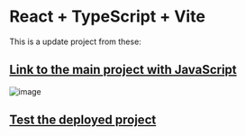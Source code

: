# React + TypeScript + Vite
This is a update project from these:
## [Link to the main project with JavaScript](https://github.com/AdrianDelMoral/guitarla_shopping_cart)

![image](https://github.com/AdrianDelMoral/guitarla_shopping_cart/assets/60920185/ededbdb1-e87a-4b74-b2c4-e0c64fba5366)

## [Test the deployed project]([https://github.com/AdrianDelMoral/guitarla_shopping_cart](https://guitarla-admm-typescript.netlify.app/))
